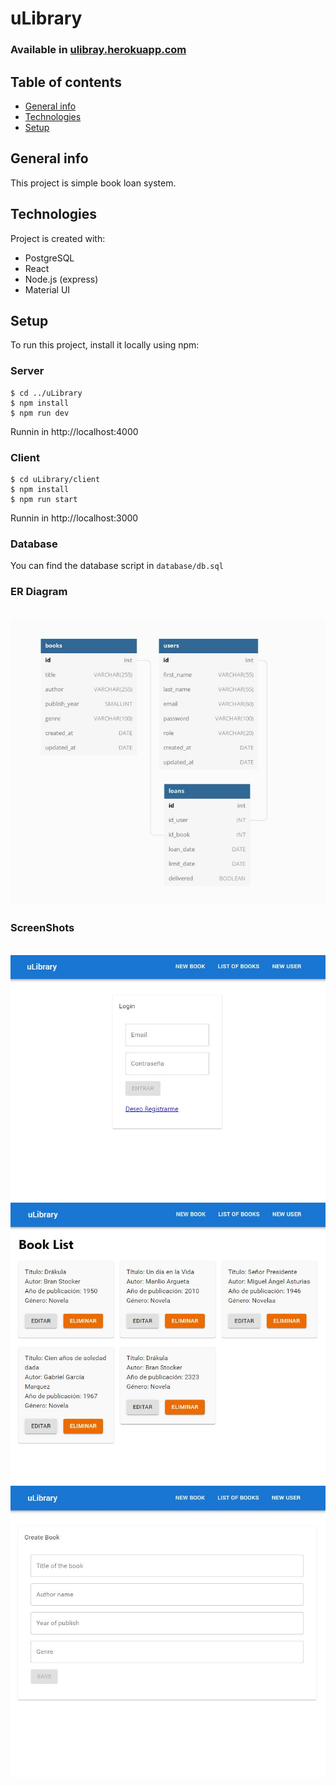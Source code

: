 # uLibrary
### Available in <a href="https://ulibray.herokuapp.com/">ulibray.herokuapp.com</a>

## Table of contents
* [General info](#general-info)
* [Technologies](#technologies)
* [Setup](#setup)

## General info
This project is simple book loan system.
	
## Technologies
Project is created with:
* PostgreSQL
* React
* Node.js (express)
* Material UI
	
## Setup
To run this project, install it locally using npm:

### Server
```
$ cd ../uLibrary
$ npm install
$ npm run dev
```
Runnin in http://localhost:4000


### Client
```
$ cd uLibrary/client
$ npm install
$ npm run start
```
Runnin in http://localhost:3000

### Database
You can find the database script in ```database/db.sql```

### ER Diagram 
<br>
<img src="https://github.com/vsalguero/files/blob/main/uLibraryBD.jpg">

### ScreenShots
<br>
<img src="https://github.com/vsalguero/files/blob/main/uLibraryLogin.jpg">
<br>
<img src="https://github.com/vsalguero/files/blob/main/uLibraryBooks.jpg">
<br>
<img src="https://github.com/vsalguero/files/blob/main/uLibraryNewBook.jpg">

